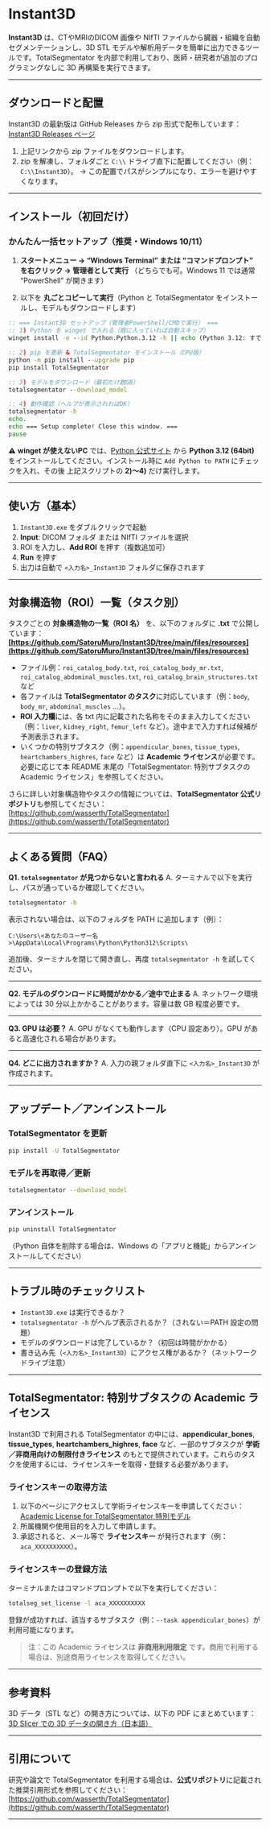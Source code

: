 # Instant3D

**Instant3D** は、CTやMRIのDICOM 画像や NIfTI ファイルから臓器・組織を自動セグメンテーションし、3D STL モデルや解析用データを簡単に出力できるツールです。TotalSegmentator を内部で利用しており、医師・研究者が追加のプログラミングなしに 3D 再構築を実行できます。

---

## ダウンロードと配置

Instant3D の最新版は GitHub Releases から zip 形式で配布しています：
[Instant3D Releases ページ](https://github.com/SatoruMuro/Instant3D/releases/tag/Instant3Dv20250829)

1. 上記リンクから zip ファイルをダウンロードします。
2. zip を解凍し、フォルダごと `C:\\` ドライブ直下に配置してください（例：`C:\\Instant3D`）。
   → この配置でパスがシンプルになり、エラーを避けやすくなります。

---

## インストール（初回だけ）

### かんたん一括セットアップ（推奨・Windows 10/11）

1. **スタートメニュー → “Windows Terminal” または “コマンドプロンプト” を右クリック → 管理者として実行**
   （どちらでも可。Windows 11 では通常 “PowerShell” が開きます）

2. 以下を **丸ごとコピーして実行**（Python と TotalSegmentator をインストールし、モデルもダウンロードします）

```bat
:: === Instant3D セットアップ（管理者PowerShell/CMDで実行） ===
:: 1) Python を winget で入れる（既に入っていれば自動スキップ）
winget install -e --id Python.Python.3.12 -h || echo (Python 3.12: すでに入っている/手動インストール済み)

:: 2) pip を更新 & TotalSegmentator をインストール（CPU版）
python -m pip install --upgrade pip
pip install TotalSegmentator

:: 3) モデルをダウンロード（最初だけ数GB）
totalsegmentator --download_model

:: 4) 動作確認（ヘルプが表示されればOK）
totalsegmentator -h
echo.
echo === Setup complete! Close this window. ===
pause
```

⚠️ **winget が使えないPC** では、[Python 公式サイト](https://www.python.org/downloads/windows/) から **Python 3.12 (64bit)** をインストールしてください。インストール時に `Add Python to PATH` にチェックを入れ、その後 上記スクリプトの **2)〜4)** だけ実行します。

---

## 使い方（基本）

1. `Instant3D.exe` をダブルクリックで起動
2. **Input**: DICOM フォルダ または NIfTI ファイルを選択
3. ROI を入力し、**Add ROI** を押す（複数追加可）
4. **Run** を押す
5. 出力は自動で `<入力名>_Instant3D` フォルダに保存されます

---

## 対象構造物（ROI）一覧（タスク別）

タスクごとの **対象構造物の一覧（ROI 名）** を、以下のフォルダに **.txt** で公開しています：
**[https://github.com/SatoruMuro/Instant3D/tree/main/files/resources](https://github.com/SatoruMuro/Instant3D/tree/main/files/resources)**

* ファイル例：`roi_catalog_body.txt`, `roi_catalog_body_mr.txt`, `roi_catalog_abdominal_muscles.txt`, `roi_catalog_brain_structures.txt` など
* 各ファイルは **TotalSegmentator のタスク**に対応しています（例：`body`, `body_mr`, `abdominal_muscles` …）。
* **ROI 入力欄**には、各 txt 内に記載された名称をそのまま入力してください（例：`liver`, `kidney_right`, `femur_left` など）。途中まで入力すれば候補が予測表示されます。
* いくつかの特別サブタスク（例：`appendicular_bones`, `tissue_types`, `heartchambers_highres`, `face` など）は **Academic ライセンス**が必要です。必要に応じて本 README 末尾の「TotalSegmentator: 特別サブタスクの Academic ライセンス」を参照してください。

さらに詳しい対象構造物やタスクの情報については、**TotalSegmentator 公式リポジトリ**も参照してください：
[https://github.com/wasserth/TotalSegmentator](https://github.com/wasserth/TotalSegmentator)

---

## よくある質問（FAQ）

**Q1. `totalsegmentator` が見つからないと言われる**
A. ターミナルで以下を実行し、パスが通っているか確認してください。

```sh
totalsegmentator -h
```

表示されない場合は、以下のフォルダを PATH に追加します（例）：

```
C:\Users\<あなたのユーザー名>\AppData\Local\Programs\Python\Python312\Scripts\
```

追加後、ターミナルを閉じて開き直し、再度 `totalsegmentator -h` を試してください。

---

**Q2. モデルのダウンロードに時間がかかる／途中で止まる**
A. ネットワーク環境によっては 30 分以上かかることがあります。容量は数 GB 程度必要です。

---

**Q3. GPU は必要？**
A. GPU がなくても動作します（CPU 設定あり）。GPU があると高速化される場合があります。

---

**Q4. どこに出力されますか？**
A. 入力の親フォルダ直下に `<入力名>_Instant3D` が作成されます。

---

## アップデート／アンインストール

### TotalSegmentator を更新

```sh
pip install -U TotalSegmentator
```

### モデルを再取得／更新

```sh
totalsegmentator --download_model
```

### アンインストール

```sh
pip uninstall TotalSegmentator
```

（Python 自体を削除する場合は、Windows の「アプリと機能」からアンインストールしてください）

---

## トラブル時のチェックリスト

* `Instant3D.exe` は実行できるか？
* `totalsegmentator -h` がヘルプ表示されるか？（されない＝PATH 設定の問題）
* モデルのダウンロードは完了しているか？（初回は時間がかかる）
* 書き込み先（`<入力名>_Instant3D`）にアクセス権があるか？（ネットワークドライブ注意）

---

## TotalSegmentator: 特別サブタスクの Academic ライセンス

Instant3D で利用される TotalSegmentator の中には、**appendicular\_bones**, **tissue\_types**, **heartchambers\_highres**, **face** など、一部のサブタスクが **学術／非商用向けの制限付きライセンス** のもとで提供されています。これらのタスクを使用するには、ライセンスキーを取得・登録する必要があります。

### ライセンスキーの取得方法

1. 以下のページにアクセスして学術ライセンスキーを申請してください：
   [Academic License for TotalSegmentator 特別モデル](https://backend.totalsegmentator.com/license-academic/)
2. 所属機関や使用目的を入力して申請します。
3. 承認されると、メール等で **ライセンスキー** が発行されます（例：`aca_XXXXXXXXXX`）。

### ライセンスキーの登録方法

ターミナルまたはコマンドプロンプトで以下を実行してください：

```sh
totalseg_set_license -l aca_XXXXXXXXXX
```

登録が成功すれば、該当するサブタスク（例：`--task appendicular_bones`）が利用可能になります。

> 注：この Academic ライセンスは **非商用利用限定** です。商用で利用する場合は、別途商用ライセンスを取得してください。

---

## 参考資料

3D データ（STL など）の開き方については、以下の PDF にまとめています：
[3D Slicer での 3D データの開き方（日本語）](https://github.com/SatoruMuro/Instant3D/blob/main/files/HowToOpen3D%283Dslicer%29JP.pdf)

---

## 引用について

研究や論文で TotalSegmentator を利用する場合は、**公式リポジトリ**に記載された推奨引用形式を参照してください：
[https://github.com/wasserth/TotalSegmentator](https://github.com/wasserth/TotalSegmentator)

---
